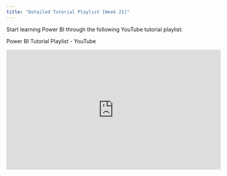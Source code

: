 ```yaml
---
title: "Detailed Tutorial Playlist [Week 21]"
---
```

Start learning Power BI through the following YouTube tutorial playlist:

Power BI Tutorial Playlist - YouTube

<iframe width="560" height="315" src="https://www.youtube.com/embed/videoseries?si=BhAoJ5MwRkK87yGN&amp;list=PLmejDGrsgFyDMME3o2CamamZ8w9NxSWWo" title="YouTube video player" frameBorder="0" allow="accelerometer; autoplay; clipboard-write; encrypted-media; gyroscope; picture-in-picture; web-share" referrerPolicy="strict-origin-when-cross-origin" allowFullScreen></iframe>